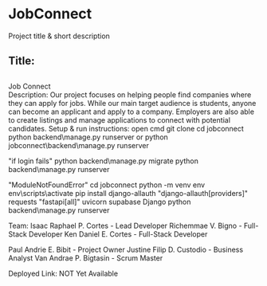 # JobConnect

Project title & short description
<h2>Title:<h2></h2> Job Connect<br>
Description: Our project focuses on helping people find companies where they can apply for jobs. While our main target audience is students, anyone can become an applicant and apply to a company. Employers are also able to create listings and manage applications to connect with potential candidates.
Setup & run instructions:
open cmd
git clone 
cd jobconnect
python backend\manage.py runserver
or 
python jobconnect\backend\manage.py runserver

"if login fails"
python backend\manage.py migrate
python backend\manage.py runserver

"ModuleNotFoundError"
cd jobconnect
python -m venv env
env\scripts\activate
pip install django-allauth "django-allauth[providers]" requests "fastapi[all]" uvicorn supabase Django
python backend\manage.py runserver


Team:
Isaac Raphael P. Cortes - Lead Developer
Richemmae V. Bigno - Full-Stack Developer
Ken Daniel E. Cortes - Full-Stack Developer

Paul Andrie E. Bibit - Project Owner
Justine Filip D. Custodio - Business Analyst
Van Andrae P. Bigtasin - Scrum Master

Deployed Link: NOT Yet Available
